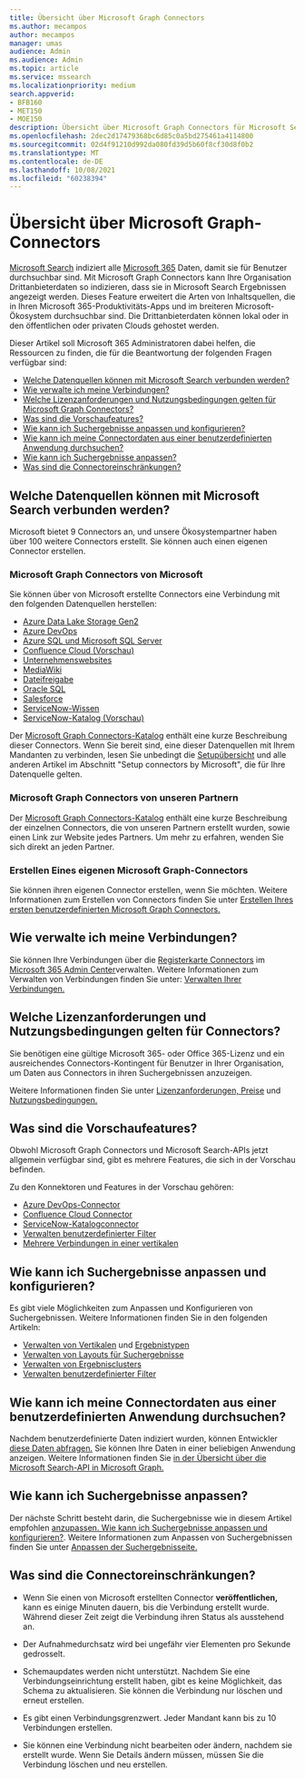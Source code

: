 ```yaml
---
title: Übersicht über Microsoft Graph Connectors
ms.author: mecampos
author: mecampos
manager: umas
audience: Admin
ms.audience: Admin
ms.topic: article
ms.service: mssearch
ms.localizationpriority: medium
search.appverid:
- BFB160
- MET150
- MOE150
description: Übersicht über Microsoft Graph Connectors für Microsoft Search
ms.openlocfilehash: 2dec2d17479368bc6d85c0a5bd275461a4114800
ms.sourcegitcommit: 02d4f91210d992da080fd39d5b60f8cf30d8f0b2
ms.translationtype: MT
ms.contentlocale: de-DE
ms.lasthandoff: 10/08/2021
ms.locfileid: "60238394"
---
```

<!---Previous ms.author: monaray --->

# <a name="overview-of-microsoft-graph-connectors"></a>Übersicht über Microsoft Graph-Connectors

[Microsoft Search](./overview-microsoft-search.md) indiziert alle [Microsoft 365](https://www.microsoft.com/microsoft-365) Daten, damit sie für Benutzer durchsuchbar sind. Mit Microsoft Graph Connectors kann Ihre Organisation Drittanbieterdaten so indizieren, dass sie in Microsoft Search Ergebnissen angezeigt werden. Dieses Feature erweitert die Arten von Inhaltsquellen, die in Ihren Microsoft 365-Produktivitäts-Apps und im breiteren Microsoft-Ökosystem durchsuchbar sind. Die Drittanbieterdaten können lokal oder in den öffentlichen oder privaten Clouds gehostet werden.

<!---link Microsoft Graph reference in line 19 when we have access to relevant documentation--->

Dieser Artikel soll Microsoft 365 Administratoren dabei helfen, die Ressourcen zu finden, die für die Beantwortung der folgenden Fragen verfügbar sind:

* [Welche Datenquellen können mit Microsoft Search verbunden werden?](#what-data-sources-can-be-connected-to-microsoft-search)
* [Wie verwalte ich meine Verbindungen?](#how-do-i-manage-my-connections)
* [Welche Lizenzanforderungen und Nutzungsbedingungen gelten für Microsoft Graph Connectors?](#what-are-the-license-requirements-and-terms-of-use-for-connectors)
* [Was sind die Vorschaufeatures?](#what-are-the-preview-features)
* [Wie kann ich Suchergebnisse anpassen und konfigurieren?](#how-do-i-customize-and-configure-search-results)
* [Wie kann ich meine Connectordaten aus einer benutzerdefinierten Anwendung durchsuchen?](#how-do-i-search-my-connector-data-from-a-custom-application)
* [Wie kann ich Suchergebnisse anpassen?](#how-do-i-customize-search-results)
* [Was sind die Connectoreinschränkungen?](#what-are-the-connector-limitations)

<!---Add Value, scenario, example, and/or graphic in December updates--->
<!---Probably remove architecture section below
## Architecture

The following architectural diagram of the Microsoft Graph platform shows how Graph connector content flows through content indexing to user results in [Microsoft Search](./overview-microsoft-search.md) clients. The rest of this section explains each of the key building blocks in the diagram.

![Diagram: on-premises and cloud-based data is pulled by connectors and indexed by the Microsoft Search API, and then the Microsoft Search service delivers the results to users.](media/connectors-overview/highlevel-connectors.png)
Graph connectors can pull data from cloud-based (SaaS) data sources and on-premises data stores. The above diagram shows connections to only two data sources, but you can add connections to up ten sources per tenant.

The Microsoft Graph Connectors API instantiates one connection per data source. Then, the API indexes and stores the data. Established connections interact with Microsoft Search, so users can get search results.

You can use the Microsoft 365 [admin center](https://admin.microsoft.com) to setup and manage any of the Graph connectors by Microsoft. The admin center has a simple user interface that makes it easy to establish the connection to your data source, and monitor connection status and utilization.

***Edit paragraph below***
To create a **connection** to a data source, admins need authenticated access to the data and the entire content repository. The data is fed to the graph connector service for indexing.--->

## <a name="what-data-sources-can-be-connected-to-microsoft-search"></a>Welche Datenquellen können mit Microsoft Search verbunden werden?

Microsoft bietet 9 Connectors an, und unsere Ökosystempartner haben über 100 weitere Connectors erstellt. Sie können auch einen eigenen Connector erstellen.

### <a name="microsoft-graph-connectors-by-microsoft"></a>Microsoft Graph Connectors von Microsoft

Sie können über von Microsoft erstellte Connectors eine Verbindung mit den folgenden Datenquellen herstellen:

<!---Add links below when new docs are created--->
* [Azure Data Lake Storage Gen2](azure-data-lake-connector.md)
* [Azure DevOps](azure-devops-connector.md)
* [Azure SQL und Microsoft SQL Server](MSSQL-connector.md)
* [Confluence Cloud (Vorschau)](confluence-cloud-connector.md)
* [Unternehmenswebsites](enterprise-web-connector.md)
* [MediaWiki](mediawiki-connector.md)
* [Dateifreigabe](fileshare-connector.md)
* [Oracle SQL](OracleSQL-connector.md)
* [Salesforce](salesforce-connector.md)
* [ServiceNow-Wissen](servicenow-knowledge-connector.md)
* [ServiceNow-Katalog (Vorschau)](servicenow-catalog-connector.md)

Der [Microsoft Graph Connectors-Katalog](https://www.microsoft.com/microsoft-search/connectors) enthält eine kurze Beschreibung dieser Connectors. Wenn Sie bereit sind, eine dieser Datenquellen mit Ihrem Mandanten zu verbinden, lesen Sie unbedingt die [Setupübersicht](configure-connector.md) und alle anderen Artikel im Abschnitt "Setup connectors by Microsoft", die für Ihre Datenquelle gelten.

### <a name="microsoft-graph-connectors-by-our-partners"></a>Microsoft Graph Connectors von unseren Partnern

Der [Microsoft Graph Connectors-Katalog](https://www.microsoft.com/microsoft-search/connectors) enthält eine kurze Beschreibung der einzelnen Connectors, die von unseren Partnern erstellt wurden, sowie einen Link zur Website jedes Partners. Um mehr zu erfahren, wenden Sie sich direkt an jeden Partner.

### <a name="build-your-own-microsoft-graph-connector"></a>Erstellen Eines eigenen Microsoft Graph-Connectors

Sie können ihren eigenen Connector erstellen, wenn Sie möchten. Weitere Informationen zum Erstellen von Connectors finden Sie unter [Erstellen Ihres ersten benutzerdefinierten Microsoft Graph Connectors.](/graph/connecting-external-content-build-quickstart)

## <a name="how-do-i-manage-my-connections"></a>Wie verwalte ich meine Verbindungen?

Sie können Ihre Verbindungen über die [Registerkarte Connectors](https://admin.microsoft.com/Adminportal/Home#/MicrosoftSearch/Connectors) im [Microsoft 365 Admin Center](https://admin.microsoft.com/)verwalten. Weitere Informationen zum Verwalten von Verbindungen finden Sie unter: [Verwalten Ihrer Verbindungen.](manage-connector.md)

## <a name="what-are-the-license-requirements-and-terms-of-use-for-connectors"></a>Welche Lizenzanforderungen und Nutzungsbedingungen gelten für Connectors?

Sie benötigen eine gültige Microsoft 365- oder Office 365-Lizenz und ein ausreichendes Connectors-Kontingent für Benutzer in Ihrer Organisation, um Daten aus Connectors in ihren Suchergebnissen anzuzeigen.

Weitere Informationen finden Sie unter [Lizenzanforderungen, Preise](licensing.md) und [Nutzungsbedingungen.](terms-of-use.md)

## <a name="what-are-the-preview-features"></a>Was sind die Vorschaufeatures?

Obwohl Microsoft Graph Connectors und Microsoft Search-APIs jetzt allgemein verfügbar sind, gibt es mehrere Features, die sich in der Vorschau befinden.

Zu den Konnektoren und Features in der Vorschau gehören:

* [Azure DevOps-Connector](azure-devops-connector.md)
* [Confluence Cloud Connector](confluence-cloud-connector.md)
* [ServiceNow-Katalogconnector](servicenow-catalog-connector.md)
* [Verwalten benutzerdefinierter Filter](custom-filters.md)
* [Mehrere Verbindungen in einer vertikalen](customize-search-page.md#multiple-connections-in-a-vertical)

## <a name="how-do-i-customize-and-configure-search-results"></a>Wie kann ich Suchergebnisse anpassen und konfigurieren?

Es gibt viele Möglichkeiten zum Anpassen und Konfigurieren von Suchergebnissen. Weitere Informationen finden Sie in den folgenden Artikeln:

* [Verwalten von Vertikalen](manage-verticals.md) und [Ergebnistypen](manage-result-types.md)
* [Verwalten von Layouts für Suchergebnisse](customize-results-layout.md)
* [Verwalten von Ergebnisclusters](result-cluster.md)
* [Verwalten benutzerdefinierter Filter](custom-filters.md)

## <a name="how-do-i-search-my-connector-data-from-a-custom-application"></a>Wie kann ich meine Connectordaten aus einer benutzerdefinierten Anwendung durchsuchen?

Nachdem benutzerdefinierte Daten indiziert wurden, können Entwickler [diese Daten abfragen.](/graph/search-concept-custom-types) Sie können Ihre Daten in einer beliebigen Anwendung anzeigen. Weitere Informationen finden Sie [in der Übersicht über die Microsoft Search-API in Microsoft Graph.](/graph/search-concept-overview)

## <a name="how-do-i-customize-search-results"></a>Wie kann ich Suchergebnisse anpassen?

Der nächste Schritt besteht darin, die Suchergebnisse wie in diesem Artikel empfohlen [anzupassen. Wie kann ich Suchergebnisse anpassen und konfigurieren?](#how-do-i-customize-and-configure-search-results). Weitere Informationen zum Anpassen von Suchergebnissen finden Sie unter [Anpassen der Suchergebnisseite.](customize-search-page.md)

## <a name="what-are-the-connector-limitations"></a>Was sind die Connectoreinschränkungen?

* Wenn Sie einen von Microsoft erstellten Connector **veröffentlichen,** kann es einige Minuten dauern, bis die Verbindung erstellt wurde. Während dieser Zeit zeigt die Verbindung ihren Status als ausstehend an.

* Der Aufnahmedurchsatz wird bei ungefähr vier Elementen pro Sekunde gedrosselt.

* Schemaupdates werden nicht unterstützt. Nachdem Sie eine Verbindungseinrichtung erstellt haben, gibt es keine Möglichkeit, das Schema zu aktualisieren. Sie können die Verbindung nur löschen und erneut erstellen.

* Es gibt einen Verbindungsgrenzwert. Jeder Mandant kann bis zu 10 Verbindungen erstellen.

* Sie können eine Verbindung nicht bearbeiten oder ändern, nachdem sie erstellt wurde. Wenn Sie Details ändern müssen, müssen Sie die Verbindung löschen und neu erstellen.

